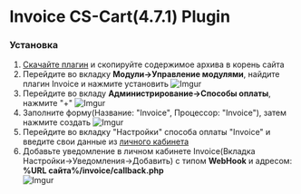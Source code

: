 <h1>Invoice CS-Cart(4.7.1) Plugin</h1>

<h3>Установка</h3>

1. [Скачайте плагин](https://github.com/Invoice-LLC/Invoice.Module.OpenCart/archive/master.zip) и скопируйте содержимое архива в корень сайта
2. Перейдите во вкладку **Модули->Управление модулями**, найдите плагин Invoice и нажмите установить
![Imgur](https://imgur.com/yLBLjn1.png)
3. Перейдите во вкладу **Администрирование->Способы оплаты**, нажмите "+"
![Imgur](https://imgur.com/bNlfJLH.png)
4. Заполните форму(Название: "Invoice", Процессор: "Invoice"), затем нажмите создать
![Imgur](https://imgur.com/pglP6wx.png)
5. Перейдите во вкладку "Настройки" способа оплаты "Invoice" и введите свои данные из [личного кабинета](https://lk.invoice.su/)
6. Добавьте уведомление в личном кабинете Invoice(Вкладка Настройки->Уведомления->Добавить)
с типом **WebHook** и адресом: **%URL сайта%/invoice/callback.php**<br>
![Imgur](https://imgur.com/lMmKhj1.png)
